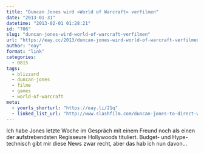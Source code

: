 ```yaml
---
title: "Duncan Jones wird »World of Warcraft« verfilmen"
date: "2013-01-31"
datetime: "2013-02-01 01:28:21"
id: "706"
slug: "duncan-jones-wird-world-of-warcraft-verfilmen"
url: "https://eay.cc/2013/duncan-jones-wird-world-of-warcraft-verfilmen/"
author: "eay"
format: "link"
categories:
  - 0815
tags:
  - blizzard
  - duncan-jones
  - filme
  - games
  - world-of-warcraft
meta:
  - yourls_shorturl: "https://eay.li/21q"
  - linked_list_url: "http://www.slashfilm.com/duncan-jones-to-direct-warcraft/"
---
```


Ich habe Jones letzte Woche im Gespräch mit einem Freund noch als einen der aufstrebendsten Regisseure Hollywoods tituliert. Budget- und Hype-technisch gibt mir diese News zwar recht, aber das hab ich nun davon...
